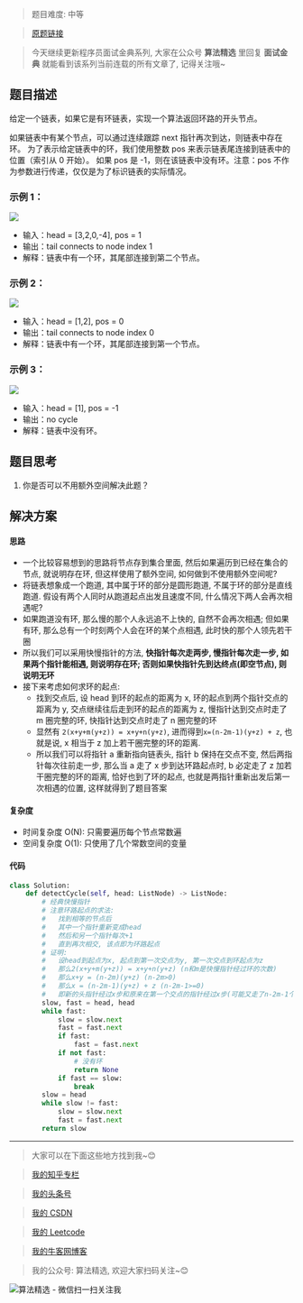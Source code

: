 > 题目难度: 中等

> [原题链接](https://leetcode-cn.com/problems/linked-list-cycle-lcci/)

> 今天继续更新程序员面试金典系列, 大家在公众号 **算法精选** 里回复 **面试金典** 就能看到该系列当前连载的所有文章了, 记得关注哦~

## 题目描述

给定一个链表，如果它是有环链表，实现一个算法返回环路的开头节点。

如果链表中有某个节点，可以通过连续跟踪 next 指针再次到达，则链表中存在环。 为了表示给定链表中的环，我们使用整数 pos 来表示链表尾连接到链表中的位置（索引从 0 开始）。 如果 pos 是 -1，则在该链表中没有环。注意：pos 不作为参数进行传递，仅仅是为了标识链表的实际情况。

### 示例 1：

![](https://assets.leetcode-cn.com/aliyun-lc-upload/uploads/2018/12/07/circularlinkedlist.png)

- 输入：head = [3,2,0,-4], pos = 1
- 输出：tail connects to node index 1
- 解释：链表中有一个环，其尾部连接到第二个节点。

### 示例 2：

![](https://assets.leetcode-cn.com/aliyun-lc-upload/uploads/2018/12/07/circularlinkedlist_test2.png)

- 输入：head = [1,2], pos = 0
- 输出：tail connects to node index 0
- 解释：链表中有一个环，其尾部连接到第一个节点。

### 示例 3：

![](https://assets.leetcode-cn.com/aliyun-lc-upload/uploads/2018/12/07/circularlinkedlist_test3.png)

- 输入：head = [1], pos = -1
- 输出：no cycle
- 解释：链表中没有环。

## 题目思考

1. 你是否可以不用额外空间解决此题？

## 解决方案

#### 思路

- 一个比较容易想到的思路将节点存到集合里面, 然后如果遍历到已经在集合的节点, 就说明存在环, 但这样使用了额外空间, 如何做到不使用额外空间呢?
- 将链表想象成一个跑道, 其中属于环的部分是圆形跑道, 不属于环的部分是直线跑道. 假设有两个人同时从跑道起点出发且速度不同, 什么情况下两人会再次相遇呢?
- 如果跑道没有环, 那么慢的那个人永远追不上快的, 自然不会再次相遇; 但如果有环, 那么总有一个时刻两个人会在环的某个点相遇, 此时快的那个人领先若干圈
- 所以我们可以采用快慢指针的方法, **快指针每次走两步, 慢指针每次走一步, 如果两个指针能相遇, 则说明存在环; 否则如果快指针先到达终点(即空节点), 则说明无环**
- 接下来考虑如何求环的起点:
  - 找到交点后, 设 head 到环的起点的距离为 x, 环的起点到两个指针交点的距离为 y, 交点继续往后走到环的起点的距离为 z, 慢指针达到交点时走了 m 圈完整的环, 快指针达到交点时走了 n 圈完整的环
  - 显然有 `2(x+y+m(y+z)) = x+y+n(y+z)`, 进而得到`x=(n-2m-1)(y+z) + z`, 也就是说, x 相当于 z 加上若干圈完整的环的距离.
  - 所以我们可以将指针 a 重新指向链表头, 指针 b 保持在交点不变, 然后两指针每次往前走一步, 那么当 a 走了 x 步到达环路起点时, b 必定走了 z 加若干圈完整的环的距离, 恰好也到了环的起点, 也就是两指针重新出发后第一次相遇的位置, 这样就得到了题目答案

#### 复杂度

- 时间复杂度 O(N): 只需要遍历每个节点常数遍
- 空间复杂度 O(1): 只使用了几个常数空间的变量

#### 代码

```python
class Solution:
    def detectCycle(self, head: ListNode) -> ListNode:
        # 经典快慢指针
        # 注意环路起点的求法:
        #   找到相等的节点后
        #   其中一个指针重新变成head
        #   然后和另一个指针每次+1
        #   直到再次相交, 该点即为环路起点
        # 证明:
        #   设head到起点为x, 起点到第一次交点为y, 第一次交点到环起点为z
        #   那么2(x+y+m(y+z)) = x+y+n(y+z) (n和m是快慢指针经过环的次数)
        #   那么x+y = (n-2m)(y+z) (n-2m>0)
        #   那么x = (n-2m-1)(y+z) + z (n-2m-1>=0)
        #   即新的头指针经过x步和原来在第一个交点的指针经过x步(可能又走了n-2m-1个环, 加上交点到起点的距离z)所处的位置一定都是环路起点
        slow, fast = head, head
        while fast:
            slow = slow.next
            fast = fast.next
            if fast:
                fast = fast.next
            if not fast:
                # 没有环
                return None
            if fast == slow:
                break
        slow = head
        while slow != fast:
            slow = slow.next
            fast = fast.next
        return slow
```

---

> 大家可以在下面这些地方找到我~😊

> [我的知乎专栏](https://zhuanlan.zhihu.com/c_1242508721932464128)

> [我的头条号](https://www.toutiao.com/c/user/1090304683804520/#mid=1671643017345028)

> [我的 CSDN](https://me.csdn.net/zjulyx1993)

> [我的 Leetcode](https://leetcode-cn.com/u/suibianfahui/)

> [我的牛客网博客](https://blog.nowcoder.net/zjulyx)

> 我的公众号: 算法精选, 欢迎大家扫码关注~😊

![算法精选 - 微信扫一扫关注我](https://mmbiz.qpic.cn/mmbiz_jpg/1KjZicMlYPMgZWmoL4eYcs6UcfmvsetDWME2YJyaCp9oT9z3U573FWENBNhyOByxYI0epew6O37hiaOhdh90QeJg/640?wx_fmt=jpeg&tp=webp&wxfrom=5&wx_lazy=1&wx_co=1)
